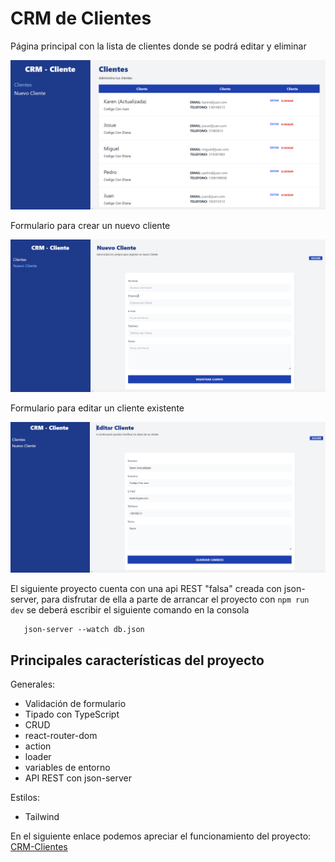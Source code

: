 # CRM de Clientes

Página principal con la lista de clientes donde se podrá editar y eliminar

![Página principal](https://github.com/dianagelbern/CRM-React/blob/main/src/images/principal.png)

Formulario para crear un nuevo cliente

![Nuevo cliente](https://github.com/dianagelbern/CRM-React/blob/main/src/images/formulario_nuevo.png)

Formulario para editar un cliente existente

![Nuevo cliente](https://github.com/dianagelbern/CRM-React/blob/main/src/images/formulario_edit.png)

El siguiente proyecto cuenta con una api REST "falsa" creada con json-server, para disfrutar de ella a parte de arrancar el proyecto con `npm run dev` se deberá escribir el siguiente comando en la consola

```shell
   json-server --watch db.json
```

## Principales características del proyecto

Generales:
- Validación de formulario
- Tipado con TypeScript
- CRUD
- react-router-dom
- action
- loader
- variables de entorno
- API REST con json-server


Estilos:
- Tailwind

En el siguiente enlace podemos apreciar el funcionamiento del proyecto: [CRM-Clientes](https://graceful-churros-ed3f95.netlify.app/) 
